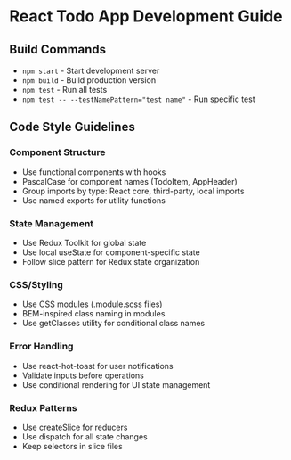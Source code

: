 # React Todo App Development Guide

## Build Commands

- `npm start` - Start development server
- `npm build` - Build production version
- `npm test` - Run all tests
- `npm test -- --testNamePattern="test name"` - Run specific test

## Code Style Guidelines

### Component Structure

- Use functional components with hooks
- PascalCase for component names (TodoItem, AppHeader)
- Group imports by type: React core, third-party, local imports
- Use named exports for utility functions

### State Management

- Use Redux Toolkit for global state
- Use local useState for component-specific state
- Follow slice pattern for Redux state organization

### CSS/Styling

- Use CSS modules (.module.scss files)
- BEM-inspired class naming in modules
- Use getClasses utility for conditional class names

### Error Handling

- Use react-hot-toast for user notifications
- Validate inputs before operations
- Use conditional rendering for UI state management

### Redux Patterns

- Use createSlice for reducers
- Use dispatch for all state changes
- Keep selectors in slice files
